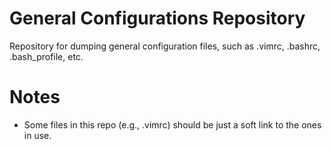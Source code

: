 # General Configurations Repository

Repository for dumping general configuration files, such as .vimrc, .bashrc, .bash_profile, etc.

# Notes

* Some files in this repo (e.g., .vimrc) should be just a soft link to the ones in use.
